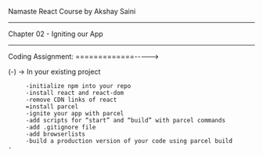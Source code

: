 Namaste React Course by Akshay Saini
_________________________________________________________________________________

Chapter 02 - Igniting our App
________________________________________________________________________________

Coding Assignment:
=============----->

(-) -> In your existing project

         -initialize npm into your repo
         -install react and react-dom
         -remove CDN links of react
         =install parcel
         -ignite your app with parcel
         -add scripts for “start” and “build” with parcel commands
         -add .gitignore file
         -add browserlists
         -build a production version of your code using parcel build         -